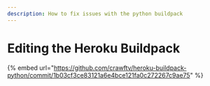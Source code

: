 ```yaml
---
description: How to fix issues with the python buildpack
---
```


# Editing the Heroku Buildpack

{% embed url="https://github.com/crawftv/heroku-buildpack-python/commit/1b03cf3ce83121a6e4bce121fa0c272267c9ae75" %}



